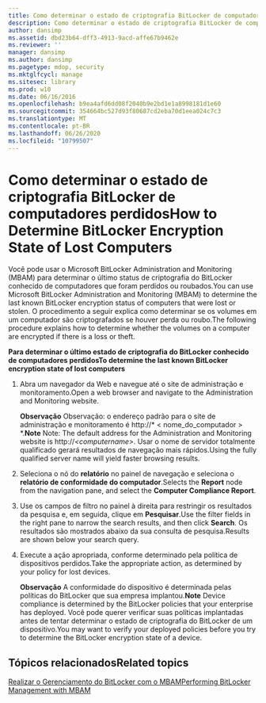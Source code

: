 ```yaml
---
title: Como determinar o estado de criptografia BitLocker de computadores perdidos
description: Como determinar o estado de criptografia BitLocker de computadores perdidos
author: dansimp
ms.assetid: dbd23b64-dff3-4913-9acd-affe67b9462e
ms.reviewer: ''
manager: dansimp
ms.author: dansimp
ms.pagetype: mdop, security
ms.mktglfcycl: manage
ms.sitesec: library
ms.prod: w10
ms.date: 06/16/2016
ms.openlocfilehash: b9ea4afd6dd08f2040b9e2bd1e1a8998181d1e60
ms.sourcegitcommit: 354664bc527d93f80687cd2eba70d1eea024c7c3
ms.translationtype: MT
ms.contentlocale: pt-BR
ms.lasthandoff: 06/26/2020
ms.locfileid: "10799507"
---
```

# <span data-ttu-id="66a1b-103">Como determinar o estado de criptografia BitLocker de computadores perdidos</span><span class="sxs-lookup"><span data-stu-id="66a1b-103">How to Determine BitLocker Encryption State of Lost Computers</span></span>


<span data-ttu-id="66a1b-104">Você pode usar o Microsoft BitLocker Administration and Monitoring (MBAM) para determinar o último status de criptografia do BitLocker conhecido de computadores que foram perdidos ou roubados.</span><span class="sxs-lookup"><span data-stu-id="66a1b-104">You can use Microsoft BitLocker Administration and Monitoring (MBAM) to determine the last known BitLocker encryption status of computers that were lost or stolen.</span></span> <span data-ttu-id="66a1b-105">O procedimento a seguir explica como determinar se os volumes em um computador são criptografados se houver perda ou roubo.</span><span class="sxs-lookup"><span data-stu-id="66a1b-105">The following procedure explains how to determine whether the volumes on a computer are encrypted if there is a loss or theft.</span></span>

**<span data-ttu-id="66a1b-106">Para determinar o último estado de criptografia do BitLocker conhecido de computadores perdidos</span><span class="sxs-lookup"><span data-stu-id="66a1b-106">To determine the last known BitLocker encryption state of lost computers</span></span>**

1.  <span data-ttu-id="66a1b-107">Abra um navegador da Web e navegue até o site de administração e monitoramento.</span><span class="sxs-lookup"><span data-stu-id="66a1b-107">Open a web browser and navigate to the Administration and Monitoring website.</span></span>

    <span data-ttu-id="66a1b-108">**Observação**  Observação: o endereço padrão para o site de administração e monitoramento é http://\* &lt; nome_do_computador &gt; \*.</span><span class="sxs-lookup"><span data-stu-id="66a1b-108">**Note** Note: The default address for the Administration and Monitoring website is http://*&lt;computername&gt;*.</span></span> <span data-ttu-id="66a1b-109">Usar o nome de servidor totalmente qualificado gerará resultados de navegação mais rápidos.</span><span class="sxs-lookup"><span data-stu-id="66a1b-109">Using the fully qualified server name will yield faster browsing results.</span></span>

     

2.  <span data-ttu-id="66a1b-110">Seleciona o nó do **relatório** no painel de navegação e seleciona o **relatório de conformidade do computador**.</span><span class="sxs-lookup"><span data-stu-id="66a1b-110">Selects the **Report** node from the navigation pane, and select the **Computer Compliance Report**.</span></span>

3.  <span data-ttu-id="66a1b-111">Use os campos de filtro no painel à direita para restringir os resultados da pesquisa e, em seguida, clique em **Pesquisar**.</span><span class="sxs-lookup"><span data-stu-id="66a1b-111">Use the filter fields in the right pane to narrow the search results, and then click **Search**.</span></span> <span data-ttu-id="66a1b-112">Os resultados são mostrados abaixo da sua consulta de pesquisa.</span><span class="sxs-lookup"><span data-stu-id="66a1b-112">Results are shown below your search query.</span></span>

4.  <span data-ttu-id="66a1b-113">Execute a ação apropriada, conforme determinado pela política de dispositivos perdidos.</span><span class="sxs-lookup"><span data-stu-id="66a1b-113">Take the appropriate action, as determined by your policy for lost devices.</span></span>

    <span data-ttu-id="66a1b-114">**Observação**  A conformidade do dispositivo é determinada pelas políticas do BitLocker que sua empresa implantou.</span><span class="sxs-lookup"><span data-stu-id="66a1b-114">**Note** Device compliance is determined by the BitLocker policies that your enterprise has deployed.</span></span> <span data-ttu-id="66a1b-115">Você pode querer verificar suas políticas implantadas antes de tentar determinar o estado de criptografia do BitLocker de um dispositivo.</span><span class="sxs-lookup"><span data-stu-id="66a1b-115">You may want to verify your deployed policies before you try to determine the BitLocker encryption state of a device.</span></span>

     

## <span data-ttu-id="66a1b-116">Tópicos relacionados</span><span class="sxs-lookup"><span data-stu-id="66a1b-116">Related topics</span></span>


[<span data-ttu-id="66a1b-117">Realizar o Gerenciamento do BitLocker com o MBAM</span><span class="sxs-lookup"><span data-stu-id="66a1b-117">Performing BitLocker Management with MBAM</span></span>](performing-bitlocker-management-with-mbam-mbam-2.md)

 

 





